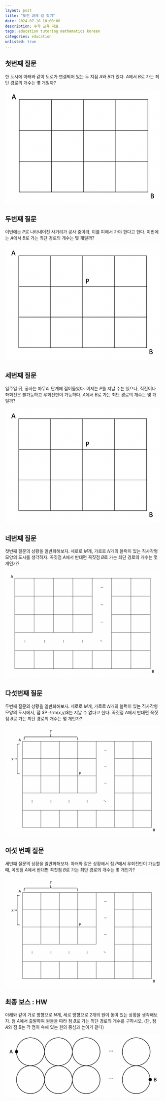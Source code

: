 ```yaml
---
layout: post
title: "도전 과제 길 찾기"
date: 2024-07-10 10:00:00
description: 수학 교육 자료
tags: education tutoring mathematics korean
categories: education
unlisted: true
---
```



## 첫번째 질문

한 도시에 아래와 같이 도로가 연결되어 있는 두 지점 $A$와 $B$가 있다. 
$A$에서 $B$로 가는 최단 경로의 개수는 몇 개일까?

![Untitled](/assets/img/blog/tutoring/untitled__161f0f24f93180d49552e6002b713.png)

## 두번째 질문

이번에는 $P$로 나타내어진 사거리가 공사 중이라, 이를 피해서 가야 한다고 한다.
이번에는 $A$에서 $B$로 가는 최단 경로의 개수는 몇 개일까?

![Untitled](/assets/img/blog/tutoring/untitled_1__161f0f24f93180d49552e6002b713.png)

## 세번째 질문

일주일 뒤, 공사는 마무리 단계에 접어들었다.
이제는 $P$를 지날 수는 있으나, 직진이나 좌회전은 불가능하고 우회전만이 가능하다.
$A$에서 $B$로 가는 최단 경로의 개수는 몇 개일까?

![Untitled](/assets/img/blog/tutoring/untitled_1__161f0f24f93180d49552e6002b713.png)

## 네번째 질문

첫번째 질문의 상황을 일반화해보자.
세로로 $M$개, 가로로 $N$개의 블럭이 있는 직사각형 모양의 도시를 생각하자.
꼭짓점 $A$에서 반대편 꼭짓점 $B$로 가는 최단 경로의 개수는 몇 개인가?

![Untitled](/assets/img/blog/tutoring/untitled_2__161f0f24f93180d49552e6002b713.png)

## 다섯번째 질문

두번째 질문의 상황을 일반화해보자.
세로로 $M$개, 가로로 $N$개의 블럭이 있는 직사각형 모양의 도시에서, 점 $P=\rm(x,y)$는 지날 수 없다고 한다.
꼭짓점 $A$에서 반대편 꼭짓점 $B$로 가는 최단 경로의 개수는 몇 개인가?

![Untitled](/assets/img/blog/tutoring/untitled_3__161f0f24f93180d49552e6002b713.png)

## 여섯 번째 질문

세번째 질문의 상황을 일반화해보자.
아래와 같은 상황에서 점 $P$에서 우회전만이 가능할 때,
꼭짓점 $A$에서 반대편 꼭짓점 $B$로 가는 최단 경로의 개수는 몇 개인가?

![Untitled](/assets/img/blog/tutoring/untitled_3__161f0f24f93180d49552e6002b713.png)

## 최종 보스 : HW

아래와 같이 가로 방향으로 $N$개, 세로 방향으로 $2$개의 원이 놓여 있는 상황을 생각해보자.
점 $A$에서 출발하여 원들을 따라 점 $B$로 가는 최단 경로의 개수를 구하시오.
(단, 점 $A$와 점 $B$는 각 점이 속해 있는 원의 중심과 높이가 같다)

![Untitled](/assets/img/blog/tutoring/untitled_4__161f0f24f93180d49552e6002b713.png)

